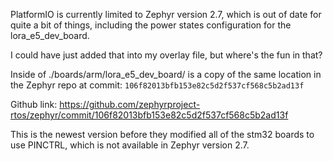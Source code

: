 PlatformIO is currently limited to Zephyr version 2.7, which is out of date for quite a bit of things, including the power states configuration for the lora_e5_dev_board.

I could have just added that into my overlay file, but where's the fun in that?

Inside of ./boards/arm/lora_e5_dev_board/ is a copy of the same location in the Zephyr repo at commit: `106f82013bfb153e82c5d2f537cf568c5b2ad13f`

Github link: https://github.com/zephyrproject-rtos/zephyr/commit/106f82013bfb153e82c5d2f537cf568c5b2ad13f

This is the newest version before they modified all of the stm32 boards to use PINCTRL, which is not available in Zephyr version 2.7.